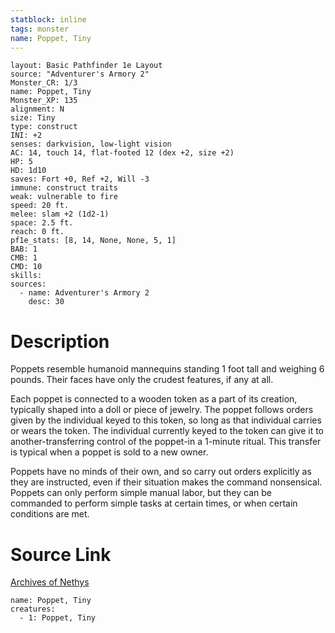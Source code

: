 ```yaml
---
statblock: inline
tags: monster
name: Poppet, Tiny
---
```

```statblock
layout: Basic Pathfinder 1e Layout
source: "Adventurer's Armory 2"
Monster_CR: 1/3
name: Poppet, Tiny
Monster_XP: 135
alignment: N
size: Tiny
type: construct
INI: +2
senses: darkvision, low-light vision
AC: 14, touch 14, flat-footed 12 (dex +2, size +2)
HP: 5
HD: 1d10
saves: Fort +0, Ref +2, Will -3
immune: construct traits
weak: vulnerable to fire
speed: 20 ft.
melee: slam +2 (1d2-1)
space: 2.5 ft.
reach: 0 ft.
pf1e_stats: [8, 14, None, None, 5, 1]
BAB: 1
CMB: 1
CMD: 10
skills: 
sources:
  - name: Adventurer's Armory 2
    desc: 30
```
# Description
Poppets resemble humanoid mannequins standing 1 foot tall and weighing 6 pounds. Their faces have only the crudest features, if any at all.

 Each poppet is connected to a wooden token as a part of its creation, typically shaped into a doll or piece of jewelry. The poppet follows orders given by the individual keyed to this token, so long as that individual carries or wears the token. The individual currently keyed to the token can give it to another-transferring control of the poppet-in a 1-minute ritual. This transfer is typical when a poppet is sold to a new owner.

 Poppets have no minds of their own, and so carry out orders explicitly as they are instructed, even if their situation makes the command nonsensical. Poppets can only perform simple manual labor, but they can be commanded to perform simple tasks at certain times, or when certain conditions are met.
# Source Link
[Archives of Nethys](https://aonprd.com/MonsterDisplay.aspx?ItemName=Poppet%2C%20Tiny)
```encounter-table
name: Poppet, Tiny
creatures:
  - 1: Poppet, Tiny
```
